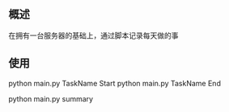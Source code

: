 ## 概述
在拥有一台服务器的基础上，通过脚本记录每天做的事

## 使用

python main.py TaskName Start
python main.py TaskName End

python main.py summary
